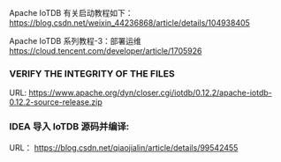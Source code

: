 Apache IoTDB 有关启动教程如下：
https://blog.csdn.net/weixin_44236868/article/details/104938405


Apache IoTDB 系列教程-3：部署运维
https://cloud.tencent.com/developer/article/1705926

### VERIFY THE INTEGRITY OF THE FILES
URL: https://www.apache.org/dyn/closer.cgi/iotdb/0.12.2/apache-iotdb-0.12.2-source-release.zip


### IDEA 导入 IoTDB 源码并编译:
URL： https://blog.csdn.net/qiaojialin/article/details/99542455
